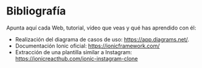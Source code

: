 # Bibliografía

Apunta aquí cada Web, tutorial, vídeo que veas y qué has aprendido con él:

* Realización del diagrama de casos de uso: <https://app.diagrams.net/>.
* Documentación Ionic oficial: <https://ionicframework.com/>
* Extracción de una plantilla similar a Instagram: <https://ionicreacthub.com/ionic-instagram-clone>

